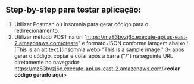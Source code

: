 ## Step-by-step para testar aplicação:  
1. Utilizar Postman ou Insomnia para gerar código para o redirecionamento.
2. Utilizar método POST na url "https://mz83bvzj6c.execute-api.us-east-2.amazonaws.com/create" e formato JSON conforme iamgem abaixo
     ![This is an alt text.](insomnia.webp "This is a sample image."
3- após gerar o código, copiar e colar após a barra ("/") na seguinte URL diretamente no navegador:  
https://mz83bvzj6c.execute-api.us-east-2.amazonaws.com/<**colar código gerado aqui**>
